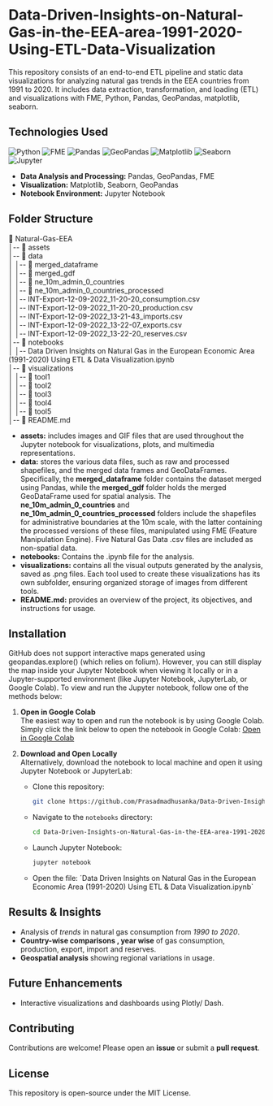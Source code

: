 # Data-Driven-Insights-on-Natural-Gas-in-the-EEA-area-1991-2020-Using-ETL-Data-Visualization
This repository consists of an end-to-end ETL pipeline and static data visualizations for analyzing natural gas trends in the EEA countries from 1991 to 2020. It includes data extraction, transformation, and loading (ETL) and visualizations with FME, Python, Pandas, GeoPandas, matplotlib, seaborn.

## **Technologies Used**
![Python](https://img.shields.io/badge/python-3670A0?style=for-the-badge&logo=python&logoColor=ffdd54) ![FME](https://img.shields.io/badge/FME-FCCF00?style=for-the-badge&logo=fme&logoColor=black) ![Pandas](https://img.shields.io/badge/pandas-%23150458.svg?style=for-the-badge&logo=pandas&logoColor=white&color=4B164C) ![GeoPandas](https://img.shields.io/badge/GeoPandas-00876c.svg?style=for-the-badge&logo=geopandas&logoColor=white) ![Matplotlib](https://img.shields.io/badge/Matplotlib-%23ffffff.svg?style=for-the-badge&logo=Matplotlib&logoColor=black&color=E52020) ![Seaborn](https://img.shields.io/badge/Seaborn-1f77b4.svg?style=for-the-badge&logo=seaborn&logoColor=white&color=C14600) ![Jupyter](https://img.shields.io/badge/Jupyter-DA5B0B?style=for-the-badge&logo=jupyter&logoColor=white)

- **Data Analysis and Processing:** Pandas, GeoPandas, FME
- **Visualization:** Matplotlib, Seaborn, GeoPandas
- **Notebook Environment:** Jupyter Notebook

## **Folder Structure**
📂 Natural-Gas-EEA  
│-- 📁 assets  
│-- 📁 data  
│   │-- 📁 merged_dataframe   
│   │-- 📁 merged_gdf  
│   │-- 📁 ne_10m_admin_0_countries  
│   │-- 📁 ne_10m_admin_0_countries_processed  
│   │-- INT-Export-12-09-2022_11-20-20_consumption.csv  
│   │-- INT-Export-12-09-2022_11-20-20_production.csv  
│   │-- INT-Export-12-09-2022_13-21-43_imports.csv  
│   │-- INT-Export-12-09-2022_13-22-07_exports.csv  
│   │-- INT-Export-12-09-2022_13-22-20_reserves.csv  
│-- 📁 notebooks  
│   │-- Data Driven Insights on Natural Gas in the European Economic Area (1991-2020) Using ETL & Data Visualization.ipynb  
│-- 📁 visualizations  
│   │-- 📁 tool1  
│   │-- 📁 tool2  
│   │-- 📁 tool3  
│   │-- 📁 tool4  
│   │-- 📁 tool5  
│-- 📄 README.md

- **assets:** includes images and GIF files that are used throughout the Jupyter notebook for visualizations, plots, and multimedia representations.
- **data:** stores the various data files, such as raw and processed shapefiles, and the merged data frames and GeoDataFrames.
  Specifically, the **merged_dataframe** folder contains the dataset merged using Pandas, while the **merged_gdf** folder holds the merged GeoDataFrame used for spatial analysis. The **ne_10m_admin_0_countries** and **ne_10m_admin_0_countries_processed** folders include the shapefiles for administrative boundaries at the 10m scale, with the latter containing the processed versions of these files, manipulated using FME (Feature Manipulation Engine). Five Natural Gas Data .csv files are included as non-spatial data.
- **notebooks:** Contains the .ipynb file for the analysis.
- **visualizations:** contains all the visual outputs generated by the analysis, saved as .png files. Each tool used to create these visualizations has its own subfolder, ensuring organized storage of images from different tools.
- **README.md:** provides an overview of the project, its objectives, and instructions for usage.

## Installation
GitHub does not support interactive maps generated using geopandas.explore() (which relies on folium). However, you can still display the map inside your Jupyter Notebook when viewing it locally or in a Jupyter-supported environment (like Jupyter Notebook, JupyterLab, or Google Colab). To view and run the Jupyter notebook, follow one of the methods below:

1. **Open in Google Colab**  
   The easiest way to open and run the notebook is by using Google Colab. Simply click the link below to open the notebook in Google Colab:
   [Open in Google Colab](https://colab.research.google.com/github/Prasadmadhusanka/Data-Driven-Insights-on-Natural-Gas-in-the-EEA-area-1991-2020-Using-ETL-Data-Visualization/blob/main/notebooks/Data%20Driven%20Insights%20on%20Natural%20Gas%20in%20the%20European%20Economic%20Area%20(1991-2020)%20Using%20ETL%20%26%20Data%20Visualization.ipynb)
   
2. **Download and Open Locally**  
   Alternatively, download the notebook to local machine and open it using Jupyter Notebook or JupyterLab:
   - Clone this repository:
     ```bash
     git clone https://github.com/Prasadmadhusanka/Data-Driven-Insights-on-Natural-Gas-in-the-EEA-area-1991-2020-Using-ETL-Data-Visualization.git
     ```
   - Navigate to the `notebooks` directory:
     ```bash
     cd Data-Driven-Insights-on-Natural-Gas-in-the-EEA-area-1991-2020-Using-ETL-Data-Visualization/notebooks
     ```
   - Launch Jupyter Notebook:
     ```bash
     jupyter notebook
     ```
   - Open the file: ´Data Driven Insights on Natural Gas in the European Economic Area (1991-2020) Using ETL & Data Visualization.ipynb`

## **Results & Insights**
- Analysis of *trends* in natural gas consumption from *1990 to 2020*.
- **Country-wise comparisons , year wise** of gas consumption, production, export, import and reserves.
- **Geospatial analysis** showing regional variations in usage.

## Future Enhancements
- Interactive visualizations and dashboards using Plotly/ Dash.

## **Contributing**
Contributions are welcome! Please open an **issue** or submit a **pull request**.

## **License**
This repository is open-source under the MIT License.






